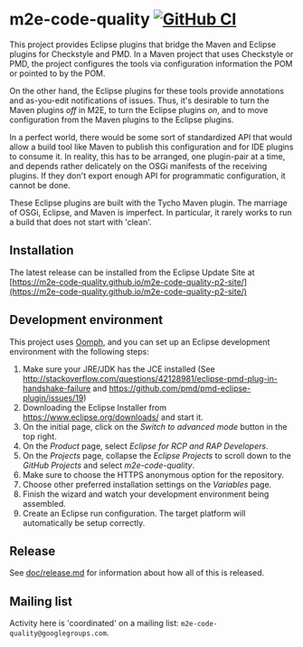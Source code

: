 # m2e-code-quality [![GitHub CI](https://github.com/m2e-code-quality/m2e-code-quality/actions/workflows/build.yml/badge.svg)](https://github.com/m2e-code-quality/m2e-code-quality/actions/workflows/build.yml)

This project provides Eclipse plugins that bridge the Maven and
Eclipse plugins for Checkstyle and PMD. In a Maven project that uses
Checkstyle or PMD, the project configures the tools via configuration
information the POM or pointed to by the POM.

On the other hand, the Eclipse plugins for these tools provide
annotations and as-you-edit notifications of issues. Thus, it's
desirable to turn the Maven plugins *off* in M2E, to turn the Eclipse
plugins *on*, and to move configuration from the Maven plugins to the
Eclipse plugins.

In a perfect world, there would be some sort of standardized API that
would allow a build tool like Maven to publish this configuration and
for IDE plugins to consume it. In reality, this has to be arranged,
one plugin-pair at a time, and depends rather delicately on the OSGi
manifests of the receiving plugins. If they don't export enough API
for programmatic configuration, it cannot be done.

These Eclipse plugins are built with the Tycho Maven plugin. The
marriage of OSGi, Eclipse, and Maven is imperfect. In particular, it
rarely works to run a build that does not start with 'clean'.

## Installation

The latest release can be installed from the Eclipse Update Site at 
[https://m2e-code-quality.github.io/m2e-code-quality-p2-site/](https://m2e-code-quality.github.io/m2e-code-quality-p2-site/)

## Development environment

This project uses [Oomph](https://projects.eclipse.org/projects/tools.oomph), and you can set up an Eclipse development environment with the following steps:

1. Make sure your JRE/JDK has the JCE installed (See http://stackoverflow.com/questions/42128981/eclipse-pmd-plug-in-handshake-failure and https://github.com/pmd/pmd-eclipse-plugin/issues/19)
2. Downloading the Eclipse Installer from https://www.eclipse.org/downloads/ and start it.
3. On the initial page, click on the *Switch to advanced mode* button in the top right.
4. On the *Product* page, select *Eclipse for RCP and RAP Developers*.
5. On the *Projects* page, collapse the *Eclipse Projects* to scroll down to the *GitHub Projects* and select *m2e-code-quality*.
6. Make sure to choose the HTTPS anonymous option for the repository.
7. Choose other preferred installation settings on the *Variables* page.
8. Finish the wizard and watch your development environment being assembled.
9. Create an Eclipse run configuration. The target platform will automatically be setup correctly.

## Release

See [doc/release.md](doc/release.md) for information about how all of this is released.

## Mailing list

Activity here is 'coordinated' on a mailing list:
`m2e-code-quality@googlegroups.com`.

